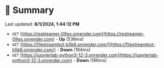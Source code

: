 # 📖 Summary
Last updated: **8/1/2024, 1:44:12 PM**

- `GET` [https://restreamer-09gx.onrender.com](https://restreamer-09gx.onrender.com) - **Up** (538ms)
- `GET` [https://filestreambot-b5k6.onrender.com/](https://filestreambot-b5k6.onrender.com/) - **Down** (164ms)
- `GET` [https://jupyterlab-python3-12-3.onrender.com](https://jupyterlab-python3-12-3.onrender.com) - **Down** (166ms)

